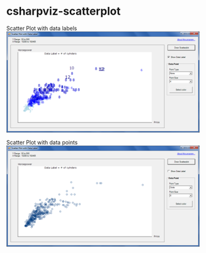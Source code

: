 # csharpviz-scatterplot  

Scatter Plot with data labels
![Scatter Plot screenshot example](/images/dataviz-scatterplot-screenshot-labels.png "Scatter Plot with data labels")

Scatter Plot with data points
![Scatter Plot screenshot example](/images/dataviz-scatterplot-screenshot-pts.png "Scatter Plot with data points")
